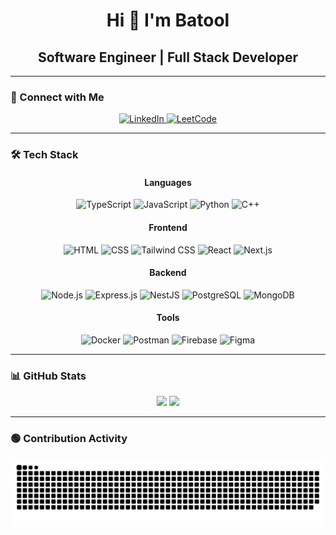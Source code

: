 <h1 align="center">Hi 👋 I'm Batool</h1>
<h2 align="center">Software Engineer | Full Stack Developer</h2>

---


### 🔗 Connect with Me

<div align="center" >
  <a href="https://www.linkedin.com/in/batool-azzam/" target="_blank">
    <img src="https://img.shields.io/static/v1?message=LinkedIn&logo=linkedin&label=&color=0077B5&logoColor=white&labelColor=&style=for-the-badge" height="30" alt="LinkedIn" />
  </a>
  <a href="https://leetcode.com/batoolazzam16/" target="_blank">
    <img src="https://img.shields.io/static/v1?message=LeetCode&logo=leetcode&label=&color=FFA116&logoColor=white&labelColor=&style=for-the-badge" height="30" alt="LeetCode" />
  </a>
</div>

---

### 🛠️ Tech Stack

<div align="center">

#### Languages
  <img src="https://skillicons.dev/icons?i=ts" height="50" alt="TypeScript" />
  <img src="https://skillicons.dev/icons?i=js" height="50" alt="JavaScript" />
  <img src="https://skillicons.dev/icons?i=py" height="50" alt="Python" />
  <img src="https://skillicons.dev/icons?i=cpp" height="50" alt="C++" />

#### Frontend 
  <img src="https://skillicons.dev/icons?i=html" height="50" alt="HTML" />
  <img src="https://skillicons.dev/icons?i=css" height="50" alt="CSS" />
  <img src="https://skillicons.dev/icons?i=tailwind" height="50" alt="Tailwind CSS" />
  <img src="https://skillicons.dev/icons?i=react" height="50" alt="React" />
  <img src="https://skillicons.dev/icons?i=nextjs" height="50" alt="Next.js" />

#### Backend 
  <img src="https://skillicons.dev/icons?i=nodejs" height="50" alt="Node.js" />
  <img src="https://skillicons.dev/icons?i=express" height="50" alt="Express.js" />
  <img src="https://skillicons.dev/icons?i=nestjs" height="50" alt="NestJS" />
  <img src="https://skillicons.dev/icons?i=postgres" height="50" alt="PostgreSQL" />
  <img src="https://skillicons.dev/icons?i=mongodb" height="50" alt="MongoDB" />

#### Tools 
  <img src="https://skillicons.dev/icons?i=docker" height="50" alt="Docker" />
  <img src="https://skillicons.dev/icons?i=postman" height="50" alt="Postman" />
  <img src="https://skillicons.dev/icons?i=firebase" height="50" alt="Firebase" />
  <img src="https://skillicons.dev/icons?i=figma" height="50" alt="Figma" />
</div>

---



### 📊 GitHub Stats

<p align="center">
  <img src="https://github-readme-stats.vercel.app/api/top-langs?username=batool2azzam&layout=compact&langs_count=6&theme=highcontrast" height="150"/>
  <img src="https://streak-stats.demolab.com/?user=batool2azzam&theme=highcontrast" height="150"/>
</p>

---

### 🟢 Contribution Activity

<div align="center">
  <img src="https://raw.githubusercontent.com/platane/snk/output/github-contribution-grid-snake-dark.svg" alt="Contribution Graph Snake Animation" />
</div>
